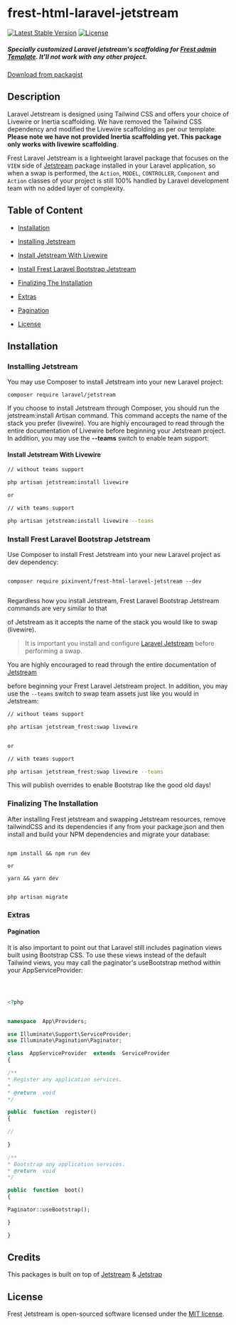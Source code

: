 # frest-html-laravel-jetstream

[![Latest Stable Version](https://poser.pugx.org/pixinvent/frest-html-laravel-jetstream/v)](//packagist.org/packages/pixinvent/frest-html-laravel-jetstream)
[![License](https://poser.pugx.org/pixinvent/frest-html-laravel-jetstream/license)](//packagist.org/packages/pixinvent/frest-html-laravel-jetstream)

##### Specially customized Laravel jetstream's scaffolding for [Frest admin Template](#). It'll not work with any other project.
[Download from packagist](https://packagist.org/packages/pixinvent/frest-html-laravel-jetstream)

## Description

Laravel Jetstream is designed using Tailwind CSS and offers your choice of Livewire or Inertia scaffolding. We have removed the Tailwind CSS dependency and modified the Livewire scaffolding as per our template. __Please note we have not provided Inertia scaffolding yet. This package only works with livewire scaffolding__.

Frest Laravel Jetstream is a lightweight laravel package that focuses on the `VIEW` side of [Jetstream](https://github.com/laravel/jetstream) package installed in your Laravel application, so when a swap is performed, the `Action`, `MODEL`, `CONTROLLER`, `Component` and `Action` classes of your project is still 100% handled by Laravel development team with no added layer of complexity.

## Table of Content

* [Installation](#installation)

* [Installing Jetstream](#installing-jetstream)

* [Install Jetstream With Livewire](#install-jetstream-with-livewire)

* [Install Frest Laravel Bootstrap Jetstream](#install-frest-html-laravel-jetstream)

* [Finalizing The Installation](#finalizing-the-installation)

* [Extras](#extras)

* [Pagination](#pagination)
  
* [License](#license)

## Installation

### Installing Jetstream

You may use Composer to install Jetstream into your new Laravel project:

```
composer require laravel/jetstream

```

If you choose to install Jetstream through Composer, you should run the jetstream:install Artisan command. This command accepts the name of the stack you prefer (livewire). You are highly encouraged to read through the entire documentation of Livewire before beginning your Jetstream project. In addition, you may use the __--teams__ switch to enable team support:

#### Install Jetstream With Livewire

```bash
// without teams support

php artisan jetstream:install livewire

or

// with teams support

php artisan jetstream:install livewire --teams

```

### Install Frest Laravel Bootstrap Jetstream

Use Composer to install Frest Jetstream into your new Laravel project as dev dependency:

```

composer require pixinvent/frest-html-laravel-jetstream --dev
 

```

Regardless how you install Jetstream, Frest Laravel Bootstrap Jetstream commands are very similar to that

of Jetstream as it accepts the name of the stack you would like to swap (livewire).

> It is important you install and configure [Laravel Jetstream](https://github.com/laravel/jetstream) before performing a swap.

You are highly encouraged to read through the entire documentation of [Jetstream](https://jetstream.laravel.com/1.x/introduction.html)

before beginning your Frest Laravel Jetstream project. In addition, you may use the `--teams` switch to swap team assets just like you would in Jetstream:

```bash
// without teams support

php artisan jetstream_frest:swap livewire


or

// with teams support

php artisan jetstream_frest:swap livewire --teams

```

This will publish overrides to enable Bootstrap like the good old days!

### Finalizing The Installation

After installing Frest jetstream and swapping Jetstream resources, remove tailwindCSS and its dependencies if any from your package.json and then install and build your NPM dependencies and migrate your database:

```

npm install && npm run dev

or  

yarn && yarn dev


php artisan migrate

```

### Extras

#### Pagination

It is also important to point out that Laravel still includes pagination views built using Bootstrap CSS. To use these views instead of the default Tailwind views, you may call the paginator's useBootstrap method within your AppServiceProvider:

```php

  

<?php


namespace  App\Providers;

use Illuminate\Support\ServiceProvider;
use Illuminate\Pagination\Paginator;

class  AppServiceProvider  extends  ServiceProvider
{

/**
* Register any application services.
*
* @return  void
*/

public  function  register()
{

//
  
}

/**
* Bootstrap any application services.
* @return  void
*/

public  function  boot()
{

Paginator::useBootstrap();

}

}

```

## Credits

This packages is built on top of [Jetstream](https://github.com/laravel/jetstream) & [Jetstrap](https://github.com/nascent-africa/jetstrap)

## License

Frest Jetstream is open-sourced software licensed under the [MIT license](https://github.com/pixinvent/frest-html-laravel-jetstream/blob/master/LICENSE).
